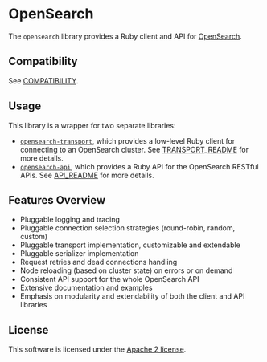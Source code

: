 # OpenSearch

The `opensearch` library provides a Ruby client and API for [OpenSearch](https://opensearch.org/).

## Compatibility

See [COMPATIBILITY](../COMPATIBILITY.md).

## Usage

This library is a wrapper for two separate libraries:

* [`opensearch-transport`](https://github.com/opensearch-project/opensearch-ruby/tree/main/opensearch-transport), which provides a low-level Ruby client for connecting to an OpenSearch cluster. See [TRANSPORT_README](../opensearch-transport/README.md) for more details.
* [`opensearch-api`](https://github.com/opensearch-project/opensearch-ruby/tree/main/opensearch-api), which provides a Ruby API for the OpenSearch RESTful APIs. See [API_README](../opensearch-api/README.md) for more details.

## Features Overview

* Pluggable logging and tracing
* Pluggable connection selection strategies (round-robin, random, custom)
* Pluggable transport implementation, customizable and extendable
* Pluggable serializer implementation
* Request retries and dead connections handling
* Node reloading (based on cluster state) on errors or on demand
* Consistent API support for the whole OpenSearch API
* Extensive documentation and examples
* Emphasis on modularity and extendability of both the client and API libraries

## License

This software is licensed under the [Apache 2 license](./LICENSE).
